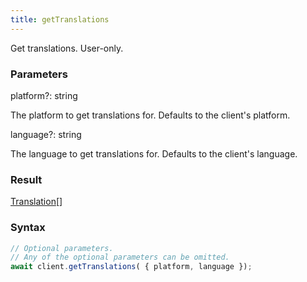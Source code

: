 ```yaml
---
title: getTranslations
---
```


Get translations. User-only.


### Parameters 

<div class="flex flex-col gap-3"><div class="flex flex-col gap-3"><div><div class="flex gap-2"><div class="font-mono p" id="p_platform" data-anchor><span class="font-bold">platform</span><span class="opacity-50"><span title="Optional" class="cursor-help">?</span>:</span> <span>string</span></div></div><div class="pl-3"><div class="no-margin">

The platform to get translations for. Defaults to the client's platform.

</div></div></div><div><div class="flex gap-2"><div class="font-mono p" id="p_language" data-anchor><span class="font-bold">language</span><span class="opacity-50"><span title="Optional" class="cursor-help">?</span>:</span> <span>string</span></div></div><div class="pl-3"><div class="no-margin">

The language to get translations for. Defaults to the client's language.

</div></div></div></div></div>

### Result 

<div class="font-mono"><a href="/gh/types/translation"  >Translation</a><span class="opacity-50">[]</span></div>

### Syntax

```ts
// Optional parameters.
// Any of the optional parameters can be omitted.
await client.getTranslations( { platform, language });
```



